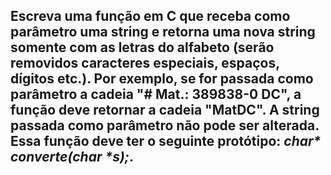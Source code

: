 ## Escreva uma função em C que receba como parâmetro uma string e retorna uma nova string somente com as letras do alfabeto (serão removidos caracteres especiais, espaços, dígitos etc.). Por exemplo, se for passada como parâmetro a cadeia "# Mat.: 389838-0 DC", a função deve retornar a cadeia "MatDC". A string passada como parâmetro não pode ser alterada. Essa função deve ter o seguinte protótipo: _char* converte(char *s);_.
